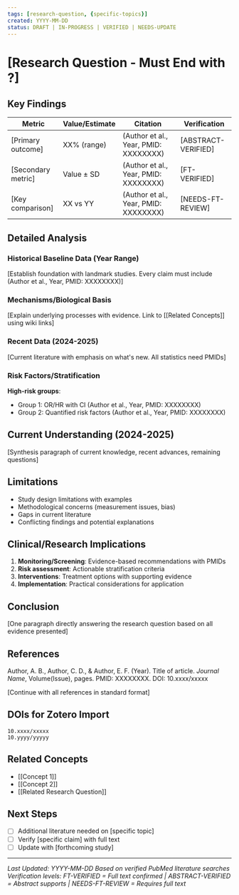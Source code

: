 ```yaml
---
tags: [research-question, {specific-topics}]
created: YYYY-MM-DD
status: DRAFT | IN-PROGRESS | VERIFIED | NEEDS-UPDATE
---
```


# [Research Question - Must End with ?]

## Key Findings

| Metric | Value/Estimate | Citation | Verification |
|--------|---------------|----------|--------------|
| [Primary outcome] | XX% (range) | (Author et al., Year, PMID: XXXXXXXX) | [ABSTRACT-VERIFIED] |
| [Secondary metric] | Value ± SD | (Author et al., Year, PMID: XXXXXXXX) | [FT-VERIFIED] |
| [Key comparison] | XX vs YY | (Author et al., Year, PMID: XXXXXXXX) | [NEEDS-FT-REVIEW] |

## Detailed Analysis

### Historical Baseline Data (Year Range)
[Establish foundation with landmark studies. Every claim must include (Author et al., Year, PMID: XXXXXXXX)]

### Mechanisms/Biological Basis
[Explain underlying processes with evidence. Link to [[Related Concepts]] using wiki links]

### Recent Data (2024-2025)
[Current literature with emphasis on what's new. All statistics need PMIDs]

### Risk Factors/Stratification
**High-risk groups**:
- Group 1: OR/HR with CI (Author et al., Year, PMID: XXXXXXXX)
- Group 2: Quantified risk factors (Author et al., Year, PMID: XXXXXXXX)

## Current Understanding (2024-2025)
[Synthesis paragraph of current knowledge, recent advances, remaining questions]

## Limitations
- Study design limitations with examples
- Methodological concerns (measurement issues, bias)
- Gaps in current literature
- Conflicting findings and potential explanations

## Clinical/Research Implications
1. **Monitoring/Screening**: Evidence-based recommendations with PMIDs
2. **Risk assessment**: Actionable stratification criteria
3. **Interventions**: Treatment options with supporting evidence
4. **Implementation**: Practical considerations for application

## Conclusion
[One paragraph directly answering the research question based on all evidence presented]

## References
Author, A. B., Author, C. D., & Author, E. F. (Year). Title of article. *Journal Name*, Volume(Issue), pages. PMID: XXXXXXXX. DOI: 10.xxxx/xxxxx

[Continue with all references in standard format]

## DOIs for Zotero Import
```
10.xxxx/xxxxx
10.yyyy/yyyyy
```

## Related Concepts
- [[Concept 1]]
- [[Concept 2]]
- [[Related Research Question]]

## Next Steps
- [ ] Additional literature needed on [specific topic]
- [ ] Verify [specific claim] with full text
- [ ] Update with [forthcoming study]

---
*Last Updated: YYYY-MM-DD*
*Based on verified PubMed literature searches*
*Verification levels: FT-VERIFIED = Full text confirmed | ABSTRACT-VERIFIED = Abstract supports | NEEDS-FT-REVIEW = Requires full text*